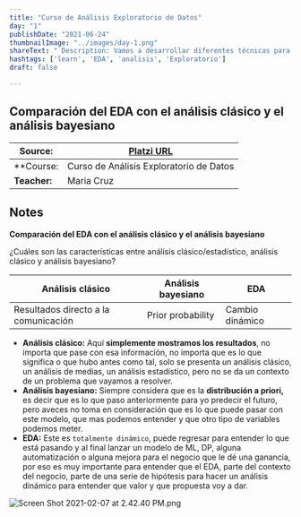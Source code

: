 ```yaml
---
title: "Curso de Análisis Exploratorio de Datos"
day: "1"
publishDate: "2021-06-24"
thumbnailImage: "../images/day-1.png"
shareText: " Description: Vamos a desarrollar diferentes técnicas para explorar, explicar y entender cuáles son los patrones que tienes en cualquier data set y cómo podemos empezar a plantear cualquier modelo de ML, para saber si son de valor o no son de valor o cómo hacer esta propuesta. "
hashtags: ['learn', 'EDA', 'analisis', 'Exploratorio']
draft: false

---
```


## Comparación del EDA con el análisis clásico y el análisis bayesiano

| Source:      | [Platzi URL](https://platzi.com/clases/2178-analisis-exploratorio-datos/34158-bienvenida-al-curso/) |
| ------------ | ------------------------------------------------------------ |
| **Course:    | Curso de Análisis Exploratorio de Datos                      |
| **Teacher:** | Maria Cruz                                                   |



## Notes 

**Comparación del EDA con el análisis clásico y el análisis bayesiano**

¿Cuáles son las características entre análisis clásico/estadístico, análisis clásico y análisis bayesiano?

| Análisis clásico                     | Análisis bayesiano | EDA             |
| ------------------------------------ | ------------------ | --------------- |
| Resultados directo a la comunicación | Prior probability  | Cambio dinámico |

- **Análisis clásico:** Aquí **simplemente mostramos los resultados**, no importa que pase con esa información, no importa que es lo que significa o que hubo antes como tal, solo se presenta un análisis clásico, un análisis de medias, un análisis estadístico, pero no se da un contexto de un problema que vayamos a resolver.
- **Análisis bayesiano:** Siempre considera que es la **distribución a priori,** es decir que es lo que paso anteriormente para yo predecir el futuro, pero aveces no toma en consideración que es lo que puede pasar con este modelo, que mas podemos entender y que otro tipo de variables podemos meter.
- **EDA:** Este es `totalmente dinámico`, puede regresar para entender lo que está pasando y al final lanzar un modelo de ML, DP, alguna automatización o alguna mejora para el negocio que le dé una ganancia, por eso es muy importante para entender que el EDA, parte del contexto del negocio, parte de una serie de hipótesis para hacer un análisis dinámico para entender que valor y que propuesta voy a dar.

![Screen Shot 2021-02-07 at 2.42.40 PM.png](https://static.platzi.com/media/user_upload/Screen%20Shot%202021-02-07%20at%202.42.40%20PM-c650ed9b-30f4-4d18-bd7a-05f209ab4c25.jpg)

